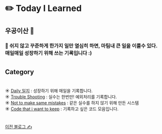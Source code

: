 # :pencil2: Today I Learned 

##  우공이산 🌝
### :seedling: 쉬지 않고 꾸준하게 한가지 일만 열심히 하면, 마팀내 큰 일을 이룰수 있다. 매일매일 성장하기 위해 쓰는 기록입니다 :)  
#
## Category  
#
 :sunny:  [Daily 일지](https://github.com/SunHeeHeo/TIL/tree/main/Daily%20Log) : 성장하기 위해 매일을 기록합니다.  
 :sunny:  [Trouble Shooting](https://github.com/SunHeeHeo/TIL/tree/main/Trouble%20Shooting) : 실수는 한번만! 예외처리를 기록합니다.   
 :sunny:  [Not to make same mistakes]() : 같은 실수를 하지 않기 위해 만든 시스템   
 :sunny: [Code that i want to keep](https://github.com/SunHeeHeo/TIL/tree/main/Code%20that%20i%20want%20to%20keep) : 기록하고 싶은 코드 모음입니다.   
#
[이전 블로그 ✍️](https://pickyeaters.tistory.com)  
